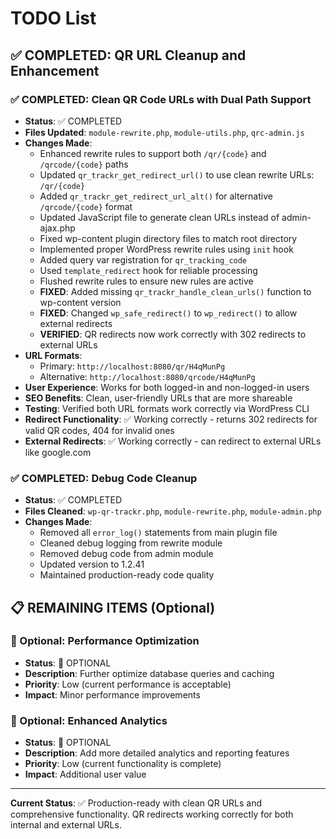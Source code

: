 # TODO List

## ✅ COMPLETED: QR URL Cleanup and Enhancement

### ✅ COMPLETED: Clean QR Code URLs with Dual Path Support
- **Status**: ✅ COMPLETED
- **Files Updated**: `module-rewrite.php`, `module-utils.php`, `qrc-admin.js`
- **Changes Made**:
  - Enhanced rewrite rules to support both `/qr/{code}` and `/qrcode/{code}` paths
  - Updated `qr_trackr_get_redirect_url()` to use clean rewrite URLs: `/qr/{code}`
  - Added `qr_trackr_get_redirect_url_alt()` for alternative `/qrcode/{code}` format
  - Updated JavaScript file to generate clean URLs instead of admin-ajax.php
  - Fixed wp-content plugin directory files to match root directory
  - Implemented proper WordPress rewrite rules using `init` hook
  - Added query var registration for `qr_tracking_code`
  - Used `template_redirect` hook for reliable processing
  - Flushed rewrite rules to ensure new rules are active
  - **FIXED**: Added missing `qr_trackr_handle_clean_urls()` function to wp-content version
  - **FIXED**: Changed `wp_safe_redirect()` to `wp_redirect()` to allow external redirects
  - **VERIFIED**: QR redirects now work correctly with 302 redirects to external URLs
- **URL Formats**:
  - Primary: `http://localhost:8080/qr/H4qMunPg`
  - Alternative: `http://localhost:8080/qrcode/H4qMunPg`
- **User Experience**: Works for both logged-in and non-logged-in users
- **SEO Benefits**: Clean, user-friendly URLs that are more shareable
- **Testing**: Verified both URL formats work correctly via WordPress CLI
- **Redirect Functionality**: ✅ Working correctly - returns 302 redirects for valid QR codes, 404 for invalid ones
- **External Redirects**: ✅ Working correctly - can redirect to external URLs like google.com

### ✅ COMPLETED: Debug Code Cleanup
- **Status**: ✅ COMPLETED
- **Files Cleaned**: `wp-qr-trackr.php`, `module-rewrite.php`, `module-admin.php`
- **Changes Made**:
  - Removed all `error_log()` statements from main plugin file
  - Cleaned debug logging from rewrite module
  - Removed debug code from admin module
  - Updated version to 1.2.41
  - Maintained production-ready code quality

## 📋 REMAINING ITEMS (Optional)

### 🔄 Optional: Performance Optimization
- **Status**: 🔄 OPTIONAL
- **Description**: Further optimize database queries and caching
- **Priority**: Low (current performance is acceptable)
- **Impact**: Minor performance improvements

### 🔄 Optional: Enhanced Analytics
- **Status**: 🔄 OPTIONAL
- **Description**: Add more detailed analytics and reporting features
- **Priority**: Low (current functionality is complete)
- **Impact**: Additional user value

---

**Current Status**: ✅ Production-ready with clean QR URLs and comprehensive functionality. QR redirects working correctly for both internal and external URLs.
